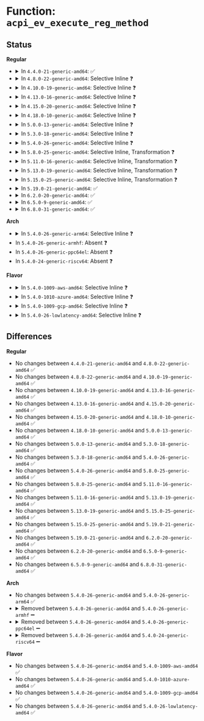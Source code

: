 # Function: <code>acpi_ev_execute_reg_method</code>

## Status
<b>Regular</b>
<ul>
<li>
<details>
<summary>In <code>4.4.0-21-generic-amd64</code>: ✅</summary>

```c
acpi_status acpi_ev_execute_reg_method(union acpi_operand_object * region_obj, u32 function)
```

```json
{
  "name": "acpi_ev_execute_reg_method",
  "collision_type": "Unique Global",
  "inline_type": "No",
  "funcs": [
    {
      "addr": 18446744071583636460,
      "name": "acpi_ev_execute_reg_method",
      "external": true,
      "loc": "drivers/acpi/acpica/evregion.c:539",
      "file": "drivers/acpi/acpica/evregion.c",
      "inline": "seen, unknown",
      "caller_inline": [],
      "caller_func": [
        "drivers/acpi/acpica/evregion.c:acpi_ev_detach_region",
        "drivers/acpi/acpica/evregion.c:acpi_ev_reg_run",
        "drivers/acpi/acpica/evrgnini.c:acpi_ev_initialize_region"
      ]
    }
  ],
  "symbols": [
    {
      "addr": 18446744071583636460,
      "name": "acpi_ev_execute_reg_method",
      "section": ".text",
      "bind": "STB_GLOBAL",
      "size": 293
    }
  ]
}
```
</details>
</li>
<li>
<details>
<summary>In <code>4.8.0-22-generic-amd64</code>: Selective Inline ❓</summary>

```c
acpi_status acpi_ev_execute_reg_method(union acpi_operand_object * region_obj, u32 function)
```

```json
{
  "name": "acpi_ev_execute_reg_method",
  "collision_type": "Unique Global",
  "inline_type": "Selective",
  "funcs": [
    {
      "addr": 18446744071583959507,
      "name": "acpi_ev_execute_reg_method",
      "external": true,
      "loc": "drivers/acpi/acpica/evregion.c:541",
      "file": "drivers/acpi/acpica/evregion.c",
      "inline": "not declared, inlined",
      "caller_inline": [],
      "caller_func": [
        "drivers/acpi/acpica/evregion.c:acpi_ev_reg_run",
        "drivers/acpi/acpica/evregion.c:acpi_ev_detach_region",
        "drivers/acpi/acpica/evrgnini.c:acpi_ev_initialize_region"
      ]
    }
  ],
  "symbols": [
    {
      "addr": 18446744071583959507,
      "name": "acpi_ev_execute_reg_method",
      "section": ".text",
      "bind": "STB_GLOBAL",
      "size": 419
    }
  ]
}
```
</details>
</li>
<li>
<details>
<summary>In <code>4.10.0-19-generic-amd64</code>: Selective Inline ❓</summary>

```c
acpi_status acpi_ev_execute_reg_method(union acpi_operand_object * region_obj, u32 function)
```

```json
{
  "name": "acpi_ev_execute_reg_method",
  "collision_type": "Unique Global",
  "inline_type": "Selective",
  "funcs": [
    {
      "addr": 18446744071584101177,
      "name": "acpi_ev_execute_reg_method",
      "external": true,
      "loc": "drivers/acpi/acpica/evregion.c:541",
      "file": "drivers/acpi/acpica/evregion.c",
      "inline": "not declared, inlined",
      "caller_inline": [],
      "caller_func": [
        "drivers/acpi/acpica/evregion.c:acpi_ev_reg_run",
        "drivers/acpi/acpica/evregion.c:acpi_ev_detach_region",
        "drivers/acpi/acpica/evrgnini.c:acpi_ev_initialize_region"
      ]
    }
  ],
  "symbols": [
    {
      "addr": 18446744071584101177,
      "name": "acpi_ev_execute_reg_method",
      "section": ".text",
      "bind": "STB_GLOBAL",
      "size": 419
    }
  ]
}
```
</details>
</li>
<li>
<details>
<summary>In <code>4.13.0-16-generic-amd64</code>: Selective Inline ❓</summary>

```c
acpi_status acpi_ev_execute_reg_method(union acpi_operand_object * region_obj, u32 function)
```

```json
{
  "name": "acpi_ev_execute_reg_method",
  "collision_type": "Unique Global",
  "inline_type": "Selective",
  "funcs": [
    {
      "addr": 18446744071584168054,
      "name": "acpi_ev_execute_reg_method",
      "external": true,
      "loc": "drivers/acpi/acpica/evregion.c:541",
      "file": "drivers/acpi/acpica/evregion.c",
      "inline": "not declared, inlined",
      "caller_inline": [],
      "caller_func": [
        "drivers/acpi/acpica/evregion.c:acpi_ev_reg_run",
        "drivers/acpi/acpica/evregion.c:acpi_ev_detach_region",
        "drivers/acpi/acpica/evrgnini.c:acpi_ev_initialize_region"
      ]
    }
  ],
  "symbols": [
    {
      "addr": 18446744071584168054,
      "name": "acpi_ev_execute_reg_method",
      "section": ".text",
      "bind": "STB_GLOBAL",
      "size": 427
    }
  ]
}
```
</details>
</li>
<li>
<details>
<summary>In <code>4.15.0-20-generic-amd64</code>: Selective Inline ❓</summary>

```c
acpi_status acpi_ev_execute_reg_method(union acpi_operand_object * region_obj, u32 function)
```

```json
{
  "name": "acpi_ev_execute_reg_method",
  "collision_type": "Unique Global",
  "inline_type": "Selective",
  "funcs": [
    {
      "addr": 18446744071584466823,
      "name": "acpi_ev_execute_reg_method",
      "external": true,
      "loc": "drivers/acpi/acpica/evregion.c:541",
      "file": "drivers/acpi/acpica/evregion.c",
      "inline": "not declared, inlined",
      "caller_inline": [],
      "caller_func": [
        "drivers/acpi/acpica/evregion.c:acpi_ev_reg_run",
        "drivers/acpi/acpica/evregion.c:acpi_ev_detach_region",
        "drivers/acpi/acpica/evrgnini.c:acpi_ev_initialize_region"
      ]
    }
  ],
  "symbols": [
    {
      "addr": 18446744071584466823,
      "name": "acpi_ev_execute_reg_method",
      "section": ".text",
      "bind": "STB_GLOBAL",
      "size": 652
    }
  ]
}
```
</details>
</li>
<li>
<details>
<summary>In <code>4.18.0-10-generic-amd64</code>: Selective Inline ❓</summary>

```c
acpi_status acpi_ev_execute_reg_method(union acpi_operand_object * region_obj, u32 function)
```

```json
{
  "name": "acpi_ev_execute_reg_method",
  "collision_type": "Unique Global",
  "inline_type": "Selective",
  "funcs": [
    {
      "addr": 18446744071584690991,
      "name": "acpi_ev_execute_reg_method",
      "external": true,
      "loc": "drivers/acpi/acpica/evregion.c:517",
      "file": "drivers/acpi/acpica/evregion.c",
      "inline": "not declared, inlined",
      "caller_inline": [],
      "caller_func": [
        "drivers/acpi/acpica/evregion.c:acpi_ev_reg_run",
        "drivers/acpi/acpica/evregion.c:acpi_ev_detach_region",
        "drivers/acpi/acpica/evrgnini.c:acpi_ev_initialize_region"
      ]
    }
  ],
  "symbols": [
    {
      "addr": 18446744071584690991,
      "name": "acpi_ev_execute_reg_method",
      "section": ".text",
      "bind": "STB_GLOBAL",
      "size": 652
    }
  ]
}
```
</details>
</li>
<li>
<details>
<summary>In <code>5.0.0-13-generic-amd64</code>: Selective Inline ❓</summary>

```c
acpi_status acpi_ev_execute_reg_method(union acpi_operand_object * region_obj, u32 function)
```

```json
{
  "name": "acpi_ev_execute_reg_method",
  "collision_type": "Unique Global",
  "inline_type": "Selective",
  "funcs": [
    {
      "addr": 18446744071584790989,
      "name": "acpi_ev_execute_reg_method",
      "external": true,
      "loc": "drivers/acpi/acpica/evregion.c:517",
      "file": "drivers/acpi/acpica/evregion.c",
      "inline": "not declared, inlined",
      "caller_inline": [],
      "caller_func": [
        "drivers/acpi/acpica/evregion.c:acpi_ev_reg_run",
        "drivers/acpi/acpica/evregion.c:acpi_ev_detach_region",
        "drivers/acpi/acpica/evrgnini.c:acpi_ev_initialize_region"
      ]
    }
  ],
  "symbols": [
    {
      "addr": 18446744071584790989,
      "name": "acpi_ev_execute_reg_method",
      "section": ".text",
      "bind": "STB_GLOBAL",
      "size": 652
    }
  ]
}
```
</details>
</li>
<li>
<details>
<summary>In <code>5.3.0-18-generic-amd64</code>: Selective Inline ❓</summary>

```c
acpi_status acpi_ev_execute_reg_method(union acpi_operand_object * region_obj, u32 function)
```

```json
{
  "name": "acpi_ev_execute_reg_method",
  "collision_type": "Unique Global",
  "inline_type": "Selective",
  "funcs": [
    {
      "addr": 18446744071584993751,
      "name": "acpi_ev_execute_reg_method",
      "external": true,
      "loc": "drivers/acpi/acpica/evregion.c:517",
      "file": "drivers/acpi/acpica/evregion.c",
      "inline": "not declared, inlined",
      "caller_inline": [],
      "caller_func": [
        "drivers/acpi/acpica/evregion.c:acpi_ev_reg_run",
        "drivers/acpi/acpica/evregion.c:acpi_ev_detach_region",
        "drivers/acpi/acpica/evrgnini.c:acpi_ev_initialize_region"
      ]
    }
  ],
  "symbols": [
    {
      "addr": 18446744071584993751,
      "name": "acpi_ev_execute_reg_method",
      "section": ".text",
      "bind": "STB_GLOBAL",
      "size": 654
    }
  ]
}
```
</details>
</li>
<li>
<details>
<summary>In <code>5.4.0-26-generic-amd64</code>: Selective Inline ❓</summary>

```c
acpi_status acpi_ev_execute_reg_method(union acpi_operand_object * region_obj, u32 function)
```

```json
{
  "name": "acpi_ev_execute_reg_method",
  "collision_type": "Unique Global",
  "inline_type": "Selective",
  "funcs": [
    {
      "addr": 18446744071585129754,
      "name": "acpi_ev_execute_reg_method",
      "external": true,
      "loc": "drivers/acpi/acpica/evregion.c:517",
      "file": "drivers/acpi/acpica/evregion.c",
      "inline": "not declared, inlined",
      "caller_inline": [],
      "caller_func": [
        "drivers/acpi/acpica/evregion.c:acpi_ev_reg_run",
        "drivers/acpi/acpica/evregion.c:acpi_ev_detach_region",
        "drivers/acpi/acpica/evrgnini.c:acpi_ev_initialize_region"
      ]
    }
  ],
  "symbols": [
    {
      "addr": 18446744071585129754,
      "name": "acpi_ev_execute_reg_method",
      "section": ".text",
      "bind": "STB_GLOBAL",
      "size": 654
    }
  ]
}
```
</details>
</li>
<li>
<details>
<summary>In <code>5.8.0-25-generic-amd64</code>: Selective Inline, Transformation ❓</summary>

```c
acpi_status acpi_ev_execute_reg_method(union acpi_operand_object * region_obj, u32 function)
```

```json
{
  "name": "acpi_ev_execute_reg_method",
  "collision_type": "Unique Global",
  "inline_type": "Selective",
  "funcs": [
    {
      "addr": 18446744071585833597,
      "name": "acpi_ev_execute_reg_method",
      "external": true,
      "loc": "drivers/acpi/acpica/evregion.c:517",
      "file": "drivers/acpi/acpica/evregion.c",
      "inline": "not declared, inlined",
      "caller_inline": [],
      "caller_func": [
        "drivers/acpi/acpica/evregion.c:acpi_ev_reg_run",
        "drivers/acpi/acpica/evregion.c:acpi_ev_detach_region",
        "drivers/acpi/acpica/evrgnini.c:acpi_ev_initialize_region"
      ]
    }
  ],
  "symbols": [
    {
      "addr": 18446744071585833597,
      "name": "acpi_ev_execute_reg_method.part.0",
      "section": ".text",
      "bind": "STB_LOCAL",
      "size": 574
    },
    {
      "addr": 18446744071585835359,
      "name": "acpi_ev_execute_reg_method",
      "section": ".text",
      "bind": "STB_GLOBAL",
      "size": 118
    }
  ]
}
```
</details>
</li>
<li>
<details>
<summary>In <code>5.11.0-16-generic-amd64</code>: Selective Inline, Transformation ❓</summary>

```c
acpi_status acpi_ev_execute_reg_method(union acpi_operand_object * region_obj, u32 function)
```

```json
{
  "name": "acpi_ev_execute_reg_method",
  "collision_type": "Unique Global",
  "inline_type": "Selective",
  "funcs": [
    {
      "addr": 18446744071585954607,
      "name": "acpi_ev_execute_reg_method",
      "external": true,
      "loc": "drivers/acpi/acpica/evregion.c:548",
      "file": "drivers/acpi/acpica/evregion.c",
      "inline": "not declared, inlined",
      "caller_inline": [],
      "caller_func": [
        "drivers/acpi/acpica/evregion.c:acpi_ev_reg_run",
        "drivers/acpi/acpica/evregion.c:acpi_ev_detach_region",
        "drivers/acpi/acpica/evrgnini.c:acpi_ev_initialize_region"
      ]
    }
  ],
  "symbols": [
    {
      "addr": 18446744071585954607,
      "name": "acpi_ev_execute_reg_method.part.0",
      "section": ".text",
      "bind": "STB_LOCAL",
      "size": 574
    },
    {
      "addr": 18446744071585956482,
      "name": "acpi_ev_execute_reg_method",
      "section": ".text",
      "bind": "STB_GLOBAL",
      "size": 118
    }
  ]
}
```
</details>
</li>
<li>
<details>
<summary>In <code>5.13.0-19-generic-amd64</code>: Selective Inline, Transformation ❓</summary>

```c
acpi_status acpi_ev_execute_reg_method(union acpi_operand_object * region_obj, u32 function)
```

```json
{
  "name": "acpi_ev_execute_reg_method",
  "collision_type": "Unique Global",
  "inline_type": "Selective",
  "funcs": [
    {
      "addr": 18446744071585831752,
      "name": "acpi_ev_execute_reg_method",
      "external": true,
      "loc": "drivers/acpi/acpica/evregion.c:535",
      "file": "drivers/acpi/acpica/evregion.c",
      "inline": "not declared, inlined",
      "caller_inline": [],
      "caller_func": [
        "drivers/acpi/acpica/evregion.c:acpi_ev_reg_run",
        "drivers/acpi/acpica/evregion.c:acpi_ev_detach_region",
        "drivers/acpi/acpica/evrgnini.c:acpi_ev_initialize_region"
      ]
    }
  ],
  "symbols": [
    {
      "addr": 18446744071585831752,
      "name": "acpi_ev_execute_reg_method.part.0",
      "section": ".text",
      "bind": "STB_LOCAL",
      "size": 574
    },
    {
      "addr": 18446744071585833568,
      "name": "acpi_ev_execute_reg_method",
      "section": ".text",
      "bind": "STB_GLOBAL",
      "size": 118
    }
  ]
}
```
</details>
</li>
<li>
<details>
<summary>In <code>5.15.0-25-generic-amd64</code>: Selective Inline, Transformation ❓</summary>

```c
acpi_status acpi_ev_execute_reg_method(union acpi_operand_object * region_obj, u32 function)
```

```json
{
  "name": "acpi_ev_execute_reg_method",
  "collision_type": "Unique Global",
  "inline_type": "Selective",
  "funcs": [
    {
      "addr": 18446744071586318242,
      "name": "acpi_ev_execute_reg_method",
      "external": true,
      "loc": "drivers/acpi/acpica/evregion.c:535",
      "file": "drivers/acpi/acpica/evregion.c",
      "inline": "not declared, inlined",
      "caller_inline": [],
      "caller_func": [
        "drivers/acpi/acpica/evregion.c:acpi_ev_reg_run",
        "drivers/acpi/acpica/evregion.c:acpi_ev_detach_region",
        "drivers/acpi/acpica/evrgnini.c:acpi_ev_initialize_region"
      ]
    }
  ],
  "symbols": [
    {
      "addr": 18446744071586318242,
      "name": "acpi_ev_execute_reg_method.part.0",
      "section": ".text",
      "bind": "STB_LOCAL",
      "size": 574
    },
    {
      "addr": 18446744071586320058,
      "name": "acpi_ev_execute_reg_method",
      "section": ".text",
      "bind": "STB_GLOBAL",
      "size": 118
    }
  ]
}
```
</details>
</li>
<li>
<details>
<summary>In <code>5.19.0-21-generic-amd64</code>: ✅</summary>

```c
acpi_status acpi_ev_execute_reg_method(union acpi_operand_object * region_obj, u32 function)
```

```json
{
  "name": "acpi_ev_execute_reg_method",
  "collision_type": "Unique Global",
  "inline_type": "No",
  "funcs": [
    {
      "addr": 18446744071587565314,
      "name": "acpi_ev_execute_reg_method",
      "external": true,
      "loc": "drivers/acpi/acpica/evregion.c:545",
      "file": "drivers/acpi/acpica/evregion.c",
      "inline": "seen, unknown",
      "caller_inline": [],
      "caller_func": [
        "drivers/acpi/acpica/evregion.c:acpi_ev_reg_run",
        "drivers/acpi/acpica/evregion.c:acpi_ev_detach_region",
        "drivers/acpi/acpica/evregion.c:acpi_ev_detach_region",
        "drivers/acpi/acpica/evrgnini.c:acpi_ev_initialize_region"
      ]
    }
  ],
  "symbols": [
    {
      "addr": 18446744071587565314,
      "name": "acpi_ev_execute_reg_method",
      "section": ".text",
      "bind": "STB_GLOBAL",
      "size": 683
    }
  ]
}
```
</details>
</li>
<li>
<details>
<summary>In <code>6.2.0-20-generic-amd64</code>: ✅</summary>

```c
acpi_status acpi_ev_execute_reg_method(union acpi_operand_object * region_obj, u32 function)
```

```json
{
  "name": "acpi_ev_execute_reg_method",
  "collision_type": "Unique Global",
  "inline_type": "No",
  "funcs": [
    {
      "addr": 18446744071588851040,
      "name": "acpi_ev_execute_reg_method",
      "external": true,
      "loc": "drivers/acpi/acpica/evregion.c:554",
      "file": "drivers/acpi/acpica/evregion.c",
      "inline": "seen, unknown",
      "caller_inline": [],
      "caller_func": [
        "drivers/acpi/acpica/evregion.c:acpi_ev_reg_run",
        "drivers/acpi/acpica/evregion.c:acpi_ev_detach_region",
        "drivers/acpi/acpica/evregion.c:acpi_ev_detach_region",
        "drivers/acpi/acpica/evrgnini.c:acpi_ev_initialize_region"
      ]
    }
  ],
  "symbols": [
    {
      "addr": 18446744071588851040,
      "name": "acpi_ev_execute_reg_method",
      "section": ".text",
      "bind": "STB_GLOBAL",
      "size": 743
    }
  ]
}
```
</details>
</li>
<li>
<details>
<summary>In <code>6.5.0-9-generic-amd64</code>: ✅</summary>

```c
acpi_status acpi_ev_execute_reg_method(union acpi_operand_object * region_obj, u32 function)
```

```json
{
  "name": "acpi_ev_execute_reg_method",
  "collision_type": "Unique Global",
  "inline_type": "No",
  "funcs": [
    {
      "addr": 18446744071589140448,
      "name": "acpi_ev_execute_reg_method",
      "external": true,
      "loc": "drivers/acpi/acpica/evregion.c:554",
      "file": "drivers/acpi/acpica/evregion.c",
      "inline": "seen, unknown",
      "caller_inline": [],
      "caller_func": [
        "drivers/acpi/acpica/evregion.c:acpi_ev_reg_run",
        "drivers/acpi/acpica/evregion.c:acpi_ev_detach_region",
        "drivers/acpi/acpica/evregion.c:acpi_ev_detach_region",
        "drivers/acpi/acpica/evrgnini.c:acpi_ev_initialize_region"
      ]
    }
  ],
  "symbols": [
    {
      "addr": 18446744071589140448,
      "name": "acpi_ev_execute_reg_method",
      "section": ".text",
      "bind": "STB_GLOBAL",
      "size": 743
    }
  ]
}
```
</details>
</li>
<li>
<details>
<summary>In <code>6.8.0-31-generic-amd64</code>: ✅</summary>

```c
acpi_status acpi_ev_execute_reg_method(union acpi_operand_object * region_obj, u32 function)
```

```json
{
  "name": "acpi_ev_execute_reg_method",
  "collision_type": "Unique Global",
  "inline_type": "No",
  "funcs": [
    {
      "addr": 18446744071589446464,
      "name": "acpi_ev_execute_reg_method",
      "external": true,
      "loc": "drivers/acpi/acpica/evregion.c:554",
      "file": "drivers/acpi/acpica/evregion.c",
      "inline": "seen, unknown",
      "caller_inline": [],
      "caller_func": [
        "drivers/acpi/acpica/evregion.c:acpi_ev_reg_run",
        "drivers/acpi/acpica/evregion.c:acpi_ev_detach_region",
        "drivers/acpi/acpica/evregion.c:acpi_ev_detach_region",
        "drivers/acpi/acpica/evrgnini.c:acpi_ev_initialize_region"
      ]
    }
  ],
  "symbols": [
    {
      "addr": 18446744071589446464,
      "name": "acpi_ev_execute_reg_method",
      "section": ".text",
      "bind": "STB_GLOBAL",
      "size": 790
    }
  ]
}
```
</details>
</li>
</ul>
<b>Arch</b>
<ul>
<li>
<details>
<summary>In <code>5.4.0-26-generic-arm64</code>: Selective Inline ❓</summary>

```c
acpi_status acpi_ev_execute_reg_method(union acpi_operand_object * region_obj, u32 function)
```

```json
{
  "name": "acpi_ev_execute_reg_method",
  "collision_type": "Unique Global",
  "inline_type": "Selective",
  "funcs": [
    {
      "addr": 18446603336497505640,
      "name": "acpi_ev_execute_reg_method",
      "external": true,
      "loc": "drivers/acpi/acpica/evregion.c:517",
      "file": "drivers/acpi/acpica/evregion.c",
      "inline": "not declared, inlined",
      "caller_inline": [],
      "caller_func": [
        "drivers/acpi/acpica/evregion.c:acpi_ev_reg_run",
        "drivers/acpi/acpica/evregion.c:acpi_ev_detach_region",
        "drivers/acpi/acpica/evrgnini.c:acpi_ev_initialize_region"
      ]
    }
  ],
  "symbols": [
    {
      "addr": 18446603336497505640,
      "name": "acpi_ev_execute_reg_method",
      "section": ".text",
      "bind": "STB_GLOBAL",
      "size": 436
    }
  ]
}
```
</details>
</li>
<li>
In <code>5.4.0-26-generic-armhf</code>: Absent ❓
</li>
<li>
In <code>5.4.0-26-generic-ppc64el</code>: Absent ❓
</li>
<li>
In <code>5.4.0-24-generic-riscv64</code>: Absent ❓
</li>
</ul>
<b>Flavor</b>
<ul>
<li>
<details>
<summary>In <code>5.4.0-1009-aws-amd64</code>: Selective Inline ❓</summary>

```c
acpi_status acpi_ev_execute_reg_method(union acpi_operand_object * region_obj, u32 function)
```

```json
{
  "name": "acpi_ev_execute_reg_method",
  "collision_type": "Unique Global",
  "inline_type": "Selective",
  "funcs": [
    {
      "addr": 18446744071585035579,
      "name": "acpi_ev_execute_reg_method",
      "external": true,
      "loc": "drivers/acpi/acpica/evregion.c:517",
      "file": "drivers/acpi/acpica/evregion.c",
      "inline": "not declared, inlined",
      "caller_inline": [],
      "caller_func": [
        "drivers/acpi/acpica/evregion.c:acpi_ev_reg_run",
        "drivers/acpi/acpica/evregion.c:acpi_ev_detach_region",
        "drivers/acpi/acpica/evrgnini.c:acpi_ev_initialize_region"
      ]
    }
  ],
  "symbols": [
    {
      "addr": 18446744071585035579,
      "name": "acpi_ev_execute_reg_method",
      "section": ".text",
      "bind": "STB_GLOBAL",
      "size": 438
    }
  ]
}
```
</details>
</li>
<li>
<details>
<summary>In <code>5.4.0-1010-azure-amd64</code>: Selective Inline ❓</summary>

```c
acpi_status acpi_ev_execute_reg_method(union acpi_operand_object * region_obj, u32 function)
```

```json
{
  "name": "acpi_ev_execute_reg_method",
  "collision_type": "Unique Global",
  "inline_type": "Selective",
  "funcs": [
    {
      "addr": 18446744071584951182,
      "name": "acpi_ev_execute_reg_method",
      "external": true,
      "loc": "drivers/acpi/acpica/evregion.c:517",
      "file": "drivers/acpi/acpica/evregion.c",
      "inline": "not declared, inlined",
      "caller_inline": [],
      "caller_func": [
        "drivers/acpi/acpica/evregion.c:acpi_ev_reg_run",
        "drivers/acpi/acpica/evregion.c:acpi_ev_detach_region",
        "drivers/acpi/acpica/evrgnini.c:acpi_ev_initialize_region"
      ]
    }
  ],
  "symbols": [
    {
      "addr": 18446744071584951182,
      "name": "acpi_ev_execute_reg_method",
      "section": ".text",
      "bind": "STB_GLOBAL",
      "size": 433
    }
  ]
}
```
</details>
</li>
<li>
<details>
<summary>In <code>5.4.0-1009-gcp-amd64</code>: Selective Inline ❓</summary>

```c
acpi_status acpi_ev_execute_reg_method(union acpi_operand_object * region_obj, u32 function)
```

```json
{
  "name": "acpi_ev_execute_reg_method",
  "collision_type": "Unique Global",
  "inline_type": "Selective",
  "funcs": [
    {
      "addr": 18446744071585081338,
      "name": "acpi_ev_execute_reg_method",
      "external": true,
      "loc": "drivers/acpi/acpica/evregion.c:517",
      "file": "drivers/acpi/acpica/evregion.c",
      "inline": "not declared, inlined",
      "caller_inline": [],
      "caller_func": [
        "drivers/acpi/acpica/evregion.c:acpi_ev_reg_run",
        "drivers/acpi/acpica/evregion.c:acpi_ev_detach_region",
        "drivers/acpi/acpica/evrgnini.c:acpi_ev_initialize_region"
      ]
    }
  ],
  "symbols": [
    {
      "addr": 18446744071585081338,
      "name": "acpi_ev_execute_reg_method",
      "section": ".text",
      "bind": "STB_GLOBAL",
      "size": 654
    }
  ]
}
```
</details>
</li>
<li>
<details>
<summary>In <code>5.4.0-26-lowlatency-amd64</code>: Selective Inline ❓</summary>

```c
acpi_status acpi_ev_execute_reg_method(union acpi_operand_object * region_obj, u32 function)
```

```json
{
  "name": "acpi_ev_execute_reg_method",
  "collision_type": "Unique Global",
  "inline_type": "Selective",
  "funcs": [
    {
      "addr": 18446744071585187498,
      "name": "acpi_ev_execute_reg_method",
      "external": true,
      "loc": "drivers/acpi/acpica/evregion.c:517",
      "file": "drivers/acpi/acpica/evregion.c",
      "inline": "not declared, inlined",
      "caller_inline": [],
      "caller_func": [
        "drivers/acpi/acpica/evregion.c:acpi_ev_reg_run",
        "drivers/acpi/acpica/evregion.c:acpi_ev_detach_region",
        "drivers/acpi/acpica/evrgnini.c:acpi_ev_initialize_region"
      ]
    }
  ],
  "symbols": [
    {
      "addr": 18446744071585187498,
      "name": "acpi_ev_execute_reg_method",
      "section": ".text",
      "bind": "STB_GLOBAL",
      "size": 654
    }
  ]
}
```
</details>
</li>
</ul>

## Differences
<b>Regular</b>
<ul>
<li>
No changes between <code>4.4.0-21-generic-amd64</code> and <code>4.8.0-22-generic-amd64</code> ✅
</li>
<li>
No changes between <code>4.8.0-22-generic-amd64</code> and <code>4.10.0-19-generic-amd64</code> ✅
</li>
<li>
No changes between <code>4.10.0-19-generic-amd64</code> and <code>4.13.0-16-generic-amd64</code> ✅
</li>
<li>
No changes between <code>4.13.0-16-generic-amd64</code> and <code>4.15.0-20-generic-amd64</code> ✅
</li>
<li>
No changes between <code>4.15.0-20-generic-amd64</code> and <code>4.18.0-10-generic-amd64</code> ✅
</li>
<li>
No changes between <code>4.18.0-10-generic-amd64</code> and <code>5.0.0-13-generic-amd64</code> ✅
</li>
<li>
No changes between <code>5.0.0-13-generic-amd64</code> and <code>5.3.0-18-generic-amd64</code> ✅
</li>
<li>
No changes between <code>5.3.0-18-generic-amd64</code> and <code>5.4.0-26-generic-amd64</code> ✅
</li>
<li>
No changes between <code>5.4.0-26-generic-amd64</code> and <code>5.8.0-25-generic-amd64</code> ✅
</li>
<li>
No changes between <code>5.8.0-25-generic-amd64</code> and <code>5.11.0-16-generic-amd64</code> ✅
</li>
<li>
No changes between <code>5.11.0-16-generic-amd64</code> and <code>5.13.0-19-generic-amd64</code> ✅
</li>
<li>
No changes between <code>5.13.0-19-generic-amd64</code> and <code>5.15.0-25-generic-amd64</code> ✅
</li>
<li>
No changes between <code>5.15.0-25-generic-amd64</code> and <code>5.19.0-21-generic-amd64</code> ✅
</li>
<li>
No changes between <code>5.19.0-21-generic-amd64</code> and <code>6.2.0-20-generic-amd64</code> ✅
</li>
<li>
No changes between <code>6.2.0-20-generic-amd64</code> and <code>6.5.0-9-generic-amd64</code> ✅
</li>
<li>
No changes between <code>6.5.0-9-generic-amd64</code> and <code>6.8.0-31-generic-amd64</code> ✅
</li>
</ul>
<b>Arch</b>
<ul>
<li>
No changes between <code>5.4.0-26-generic-amd64</code> and <code>5.4.0-26-generic-arm64</code> ✅
</li>
<li>
<details>
<summary>Removed between <code>5.4.0-26-generic-amd64</code> and <code>5.4.0-26-generic-armhf</code> ➖</summary>

```c
acpi_status acpi_ev_execute_reg_method(union acpi_operand_object * region_obj, u32 function)
```
</details>
</li>
<li>
<details>
<summary>Removed between <code>5.4.0-26-generic-amd64</code> and <code>5.4.0-26-generic-ppc64el</code> ➖</summary>

```c
acpi_status acpi_ev_execute_reg_method(union acpi_operand_object * region_obj, u32 function)
```
</details>
</li>
<li>
<details>
<summary>Removed between <code>5.4.0-26-generic-amd64</code> and <code>5.4.0-24-generic-riscv64</code> ➖</summary>

```c
acpi_status acpi_ev_execute_reg_method(union acpi_operand_object * region_obj, u32 function)
```
</details>
</li>
</ul>
<b>Flavor</b>
<ul>
<li>
No changes between <code>5.4.0-26-generic-amd64</code> and <code>5.4.0-1009-aws-amd64</code> ✅
</li>
<li>
No changes between <code>5.4.0-26-generic-amd64</code> and <code>5.4.0-1010-azure-amd64</code> ✅
</li>
<li>
No changes between <code>5.4.0-26-generic-amd64</code> and <code>5.4.0-1009-gcp-amd64</code> ✅
</li>
<li>
No changes between <code>5.4.0-26-generic-amd64</code> and <code>5.4.0-26-lowlatency-amd64</code> ✅
</li>
</ul>
